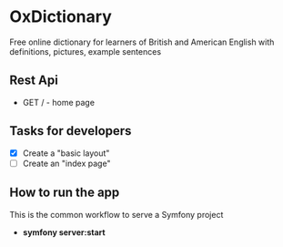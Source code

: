 # OxDictionary
 Free online dictionary for learners of British and American English with definitions, pictures, example sentences

## Rest Api
 * GET / - home page

## Tasks for developers
- [x]  Create a "basic layout"
- [ ]  Create an "index page"

## How to run the app
 This is the common workflow to serve a Symfony project
 * **symfony server:start**
